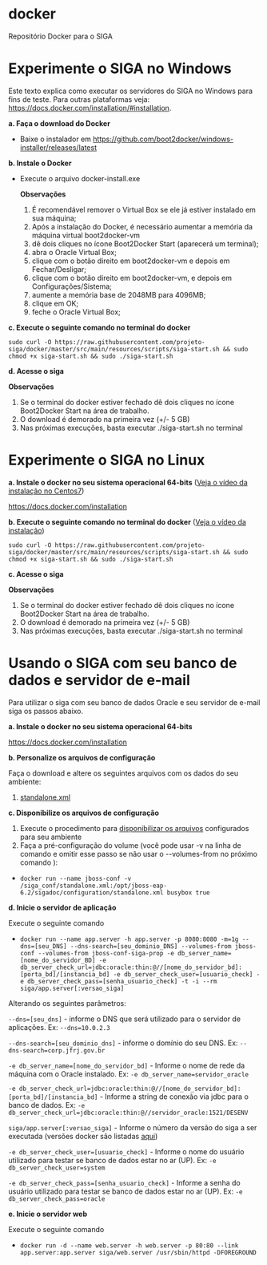 docker
======

Repositório Docker para o SIGA

Experimente o SIGA no Windows
=============================

Este texto explica como executar os servidores do SIGA no Windows para fins de teste. Para outras plataformas veja: https://docs.docker.com/installation/#installation.

**a. Faça o download do Docker**

* Baixe o instalador em https://github.com/boot2docker/windows-installer/releases/latest

**b. Instale o Docker**

* Execute o arquivo docker-install.exe

  **Observações**
  
  1. É recomendável remover o Virtual Box se ele já estiver instalado em sua máquina;
  2. Após a instalação do Docker, é necessário aumentar a memória da máquina virtual boot2docker-vm 
    3. dê dois cliques no ícone Boot2Docker Start (aparecerá um terminal);
    4. abra o Oracle Virtual Box;
    5. clique com o botão direito em boot2docker-vm e depois em Fechar/Desligar;
    6. clique com o botão direito em boot2docker-vm, e depois  em Configurações/Sistema;
    7. aumente a memória base de 2048MB para 4096MB;
    8. clique em OK;
    9. feche o Oracle Virtual Box;

**c. Execute o seguinte comando no terminal do docker**

    sudo curl -O https://raw.githubusercontent.com/projeto-siga/docker/master/src/main/resources/scripts/siga-start.sh && sudo chmod +x siga-start.sh && sudo ./siga-start.sh
    
  
**d. Acesse o siga**

**Observações**

1. Se o terminal do docker estiver fechado dê dois cliques no ícone Boot2Docker Start na área de trabalho.
2. O download é demorado na primeira vez (+/- 5 GB)
3. Nas próximas execuções, basta executar ./siga-start.sh no terminal

Experimente o SIGA no Linux
=============================
**a. Instale o docker no seu sistema operacional 64-bits** ([Veja o vídeo da instalação no Centos7](https://drive.google.com/file/d/0B_WTuFAmL6ZEUXhIU3dDODNLWWs/view?usp=sharing))

  https://docs.docker.com/installation
  
**b. Execute o seguinte comando no terminal do docker** ([Veja o vídeo da instalação](https://drive.google.com/file/d/0B_WTuFAmL6ZEdXNDaDYyR2FLX3c/view?usp=sharing))

    sudo curl -O https://raw.githubusercontent.com/projeto-siga/docker/master/src/main/resources/scripts/siga-start.sh && sudo chmod +x siga-start.sh && sudo ./siga-start.sh
  
**c. Acesse o siga**  

**Observações**

1. Se o terminal do docker estiver fechado dê dois cliques no ícone Boot2Docker Start na área de trabalho.
2. O download é demorado na primeira vez (+/- 5 GB)
3. Nas próximas execuções, basta executar ./siga-start.sh no terminal


Usando o SIGA com seu banco de dados e servidor de e-mail
=========================================================

Para utilizar o siga com seu banco de dados Oracle e seu servidor de e-mail siga os passos abaixo.

**a. Instale o docker no seu sistema operacional 64-bits**

  https://docs.docker.com/installation
  
**b. Personalize os arquivos de configuração**

  Faça o download e altere os seguintes arquivos com os dados do seu ambiente:
  
  1. [standalone.xml](https://raw.githubusercontent.com/projeto-siga/docker/master/src/main/resources/ctxs/jboss/conf/jboss/standalone.xml)

**c. Disponibilize os arquivos de configuração**

  1. Execute o procedimento para [disponibilizar os arquivos](https://github.com/projeto-siga/docker/wiki/Configurando-o-SIGA-em-seu-ambiente-(jboss6-com-docker)) configurados para seu ambiente
  2. Faça a pré-configuração do volume (você pode usar -v na linha de comando e omitir esse passo se não usar o --volumes-from no próximo comando ):
   
* ```docker run --name jboss-conf -v /siga_conf/standalone.xml:/opt/jboss-eap-6.2/sigadoc/configuration/standalone.xml busybox true```

**d. Inicie o servidor de aplicação**

Execute o seguinte comando

* ```docker run --name app.server -h app.server -p 8080:8080 -m=1g --dns=[seu_DNS] --dns-search=[seu_dominio_DNS] --volumes-from jboss-conf --volumes-from jboss-conf-siga-prop -e db_server_name=[nome_do_servidor_BD] -e  db_server_check_url=jdbc:oracle:thin:@//[nome_do_servidor_bd]:[porta_bd]/[instancia_bd] -e db_server_check_user=[usuario_check] -e db_server_check_pass=[senha_usuario_check] -t -i --rm siga/app.server[:versao_siga]```


Alterando os seguintes parâmetros:

```--dns=[seu_dns]``` - informe o DNS que será utilizado para o servidor de aplicações. Ex: ```--dns=10.0.2.3```

```--dns-search=[seu_dominio_dns]``` - informe o domínio do seu DNS. Ex: ```--dns-search=corp.jfrj.gov.br```

```-e db_server_name=[nome_do_servidor_bd]``` - Informe o nome de rede da máquina com o Oracle instalado. Ex: ```-e db_server_name=servidor_oracle```

```-e db_server_check_url=jdbc:oracle:thin:@//[nome_do_servidor_bd]:[porta_bd]/[instancia_bd]``` - Informe a string de conexão via jdbc para o banco de dados. Ex: ```-e db_server_check_url=jdbc:oracle:thin:@//servidor_oracle:1521/DESENV```

```siga/app.server[:versao_siga]``` - Informe o número da versão do siga a ser executada (versões docker são listadas [aqui](https://registry.hub.docker.com/u/siga/app.server/tags/manage/))

```-e db_server_check_user=[usuario_check]``` - Informe o nome do usuário utilizado para testar se banco de dados estar no ar (UP). Ex: ```-e db_server_check_user=system```

```-e db_server_check_pass=[senha_usuario_check]``` - Informe a senha do usuário utilizado para testar se banco de dados estar no ar (UP). Ex: ```-e db_server_check_pass=oracle```

**e. Inicie o servidor web**

Execute o seguinte comando

* ```docker run -d --name web.server -h web.server -p 80:80 --link app.server:app.server siga/web.server /usr/sbin/httpd -DFOREGROUND```

